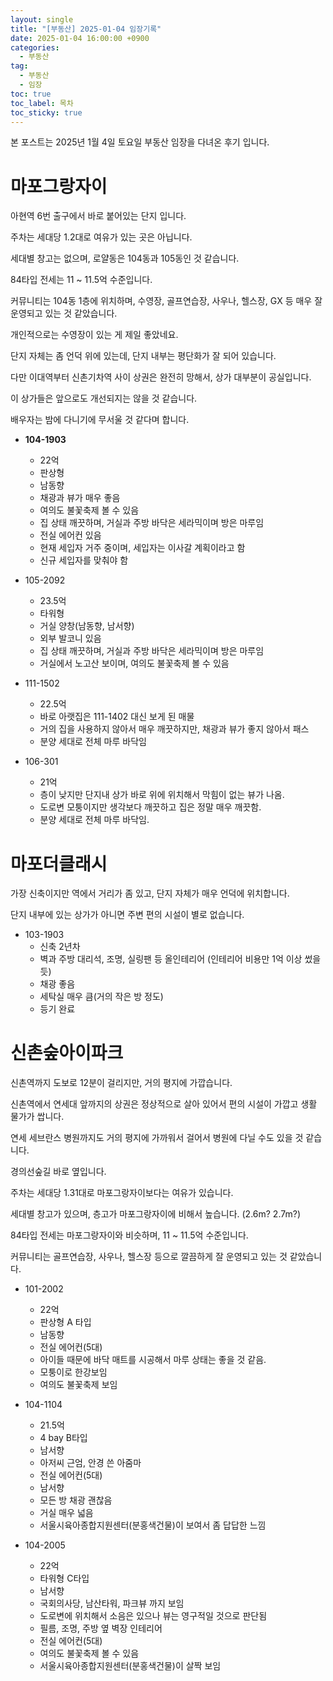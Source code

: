 ```yaml
---
layout: single
title: "[부동산] 2025-01-04 임장기록"
date: 2025-01-04 16:00:00 +0900
categories: 
  - 부동산
tag: 
  - 부동산
  - 임장
toc: true
toc_label: 목차
toc_sticky: true
---
```


<script>
var password = prompt("Enter the password:");
if (password !== "2233") {
    document.body.innerHTML = "Access Denied";
}
</script>

본 포스트는 2025년 1월 4일 토요일 부동산 임장을 다녀온 후기 입니다.

# 마포그랑자이

아현역 6번 출구에서 바로 붙어있는 단지 입니다.

주차는 세대당 1.2대로 여유가 있는 곳은 아닙니다.

세대별 창고는 없으며, 로얄동은 104동과 105동인 것 같습니다.

84타입 전세는 11 ~ 11.5억 수준입니다.

커뮤니티는 104동 1층에 위치하며, 수영장, 골프연습장, 사우나, 헬스장, GX 등 매우 잘 운영되고 있는 것 같았습니다.

개인적으로는 수영장이 있는 게 제일 좋았네요.

단지 자체는 좀 언덕 위에 있는데, 단지 내부는 평단화가 잘 되어 있습니다.

다만 이대역부터 신촌기차역 사이 상권은 완전히 망해서, 상가 대부분이 공실입니다.

이 상가들은 앞으로도 개선되지는 않을 것 같습니다.

배우자는 밤에 다니기에 무서울 것 같다며 합니다.

* **104-1903**
  - 22억
  - 판상형
  - 남동향
  - 채광과 뷰가 매우 좋음
  - 여의도 불꽃축제 볼 수 있음
  - 집 상태 깨끗하며, 거실과 주방 바닥은 세라믹이며 방은 마루임
  - 전실 에어컨 있음
  - 현재 세입자 거주 중이며, 세입자는 이사갈 계획이라고 함
  - 신규 세입자를 맞춰야 함

* 105-2092
  - 23.5억
  - 타워형
  - 거실 양창(남동향, 남서향)
  - 외부 발코니 있음
  - 집 상태 깨끗하며, 거실과 주방 바닥은 세라믹이며 방은 마루임
  - 거실에서 노고산 보이며, 여의도 불꽃축제 볼 수 있음

* 111-1502
  - 22.5억
  - 바로 아랫집은 111-1402 대신 보게 된 매물
  - 거의 집을 사용하지 않아서 매우 깨끗하지만, 채광과 뷰가 좋지 않아서 패스  
  - 분양 세대로 전체 마루 바닥임

* 106-301
  - 21억
  - 층이 낮지만 단지내 상가 바로 위에 위치해서 막힘이 없는 뷰가 나옴.
  - 도로변 모퉁이지만 생각보다 깨끗하고 집은 정말 매우 깨끗함.
  - 분양 세대로 전체 마루 바닥임.

# 마포더클래시

가장 신축이지만 역에서 거리가 좀 있고, 단지 자체가 매우 언덕에 위치합니다.

단지 내부에 있는 상가가 아니면 주변 편의 시설이 별로 없습니다.

* 103-1903
  - 신축 2년차
  - 벽과 주방 대리석, 조명, 실링팬 등 올인테리어 (인테리어 비용만 1억 이상 썼을 듯)
  - 채광 좋음
  - 세탁실 매우 큼(거의 작은 방 정도)
  - 등기 완료

# 신촌숲아이파크

신촌역까지 도보로 12분이 걸리지만, 거의 평지에 가깝습니다.

신촌역에서 연세대 앞까지의 상권은 정상적으로 살아 있어서 편의 시설이 가깝고 생활 물가가 쌉니다.

연세 세브란스 병원까지도 거의 평지에 가까워서 걸어서 병원에 다닐 수도 있을 것 같습니다.

경의선숲길 바로 옆입니다.

주차는 세대당 1.31대로 마포그랑자이보다는 여유가 있습니다.

세대별 창고가 있으며, 층고가 마포그랑자이에 비해서 높습니다. (2.6m? 2.7m?)

84타입 전세는 마포그랑자이와 비슷하며, 11 ~ 11.5억 수준입니다.

커뮤니티는 골프연습장, 사우나, 헬스장 등으로 깔끔하게 잘 운영되고 있는 것 같았습니다.

* 101-2002
  - 22억
  - 판상형 A 타입
  - 남동향
  - 전실 에어컨(5대)
  - 아이들 때문에 바닥 매트를 시공해서 마루 상태는 좋을 것 같음.
  - 모퉁이로 한강보임
  - 여의도 불꽃축제 보임

* 104-1104
  - 21.5억
  - 4 bay B타입
  - 남서향
  - 아저씨 근엄, 안경 쓴 아줌마
  - 전실 에어컨(5대)
  - 남서향
  - 모든 방 채광 괜찮음
  - 거실 매우 넓음
  - 서울시육아종합지원센터(분홍색건물)이 보여서 좀 답답한 느낌

* 104-2005
  - 22억
  - 타워형 C타입
  - 남서향
  - 국회의사당, 남산타워, 파크뷰 까지 보임
  - 도로변에 위치해서 소음은 있으나 뷰는 영구적일 것으로 판단됨
  - 필름, 조명, 주방 옆 벽장 인테리어
  - 전실 에어컨(5대)
  - 여의도 불꽃축제 볼 수 있음
  - 서울시육아종합지원센터(분홍색건물)이 살짝 보임
